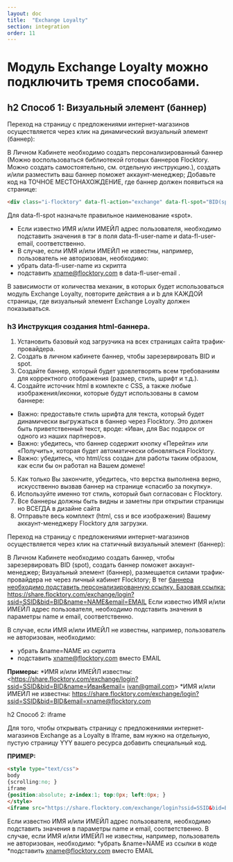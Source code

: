 ```yaml
---
layout: doc
title:  "Exchange Loyalty"
section: integration
order: 11
---
```



Модуль Exchange Loyalty можно подключить тремя способами.
=====================

## h2 Способ 1: Визуальный элемент (баннер)

Переход на страницу с предложениями интернет-магазинов осуществляется через клик на динамический визуальный элемент (баннер):

В Личном Кабинете необходимо создать персонализированный баннер (Можно воспользоваться библиотекой готовых баннеров Flocktory. Можно создать самостоятельно, см. отдельную инструкцию.), создать и/или разместить ваш баннер поможет аккаунт-менеджер;
Добавьте код на ТОЧНОЕ МЕСТОНАХОЖДЕНИЕ, где баннер должен появиться на странице:

```html
<div class="i-flocktory" data-fl-action="exchange" data-fl-spot="BID(spot name)" data-fl-user-name="NAME" data-fl-user-email="EMAIL"></div>
```

 Для  data-fl-spot назначьте правильное наименование «spot».
* Если известно ИМЯ и/или ИМЕЙЛ адрес пользователя, необходимо подставить значения в тэг в поля data-fl-user-name и data-fl-user-email, соответственно.
* В случае, если ИМЯ и/или ИМЕЙЛ не известны, например, пользователь не авторизован, необходимо:
* убрать data-fl-user-name из скрипта
* подставить xname@flocktory.com в data-fl-user-email .

В зависимости от количества механик, в которых будет использоваться модуль Exchange Loyalty, повторите действия a и b для КАЖДОЙ страницы, 
где визуальный элемент Exchange Loyalty должен показываться.


### h3  Инструкция создания html-баннера.

1. Установить базовый код загрузчика на всех страницах сайта трафик-провайдера.
2. Создать в личном кабинете баннер, чтобы зарезервировать BID и spot.
3. Создайте баннер, который будет удовлетворять всем требованиям для корректного отображения (размер, стиль, шрифт и т.д.).
4. Создайте источник html в комлекте с CSS, а также любые изображения/иконки, которые будут использованы в самом баннере:
 * Важно: предоставьте стиль шрифта для текста, который будет динамически выгружаться в баннер через Flocktory. Это должен быть приветственный текст, вроде: «Иван, для Вас подарок от одного из наших партнеров».
 * Важно: убедитесь, что баннер содержит кнопку «Перейти» или «Получить», которая будет автоматически обновляться Flocktory.
 * Важно: убедитесь, что html/css создан для работы таким образом, как если бы он работал на Вашем домене!
5. Как только Вы закончите, убедитесь, что верстка выполнена верно, искусственно вызвав баннер на странице «спасибо за покупку».
6. Используйте именно тот стиль, который был согласован с Flocktory.
7. Все баннеры должны быть видны и заметны при открытии страницы но ВСЕГДА в дизайне сайта
8. Отправьте весь комплект (html, css и все изображения) Вашему аккаунт-менеджеру Flocktory для загрузки.

Переход на страницу с предложениями интернет-магазинов осуществляется через клик на статичный визуальный элемент (баннер):

В Личном Кабинете необходимо создать баннер, чтобы зарезервировать BID (spot), создать баннер поможет аккаунт-менеджер;
Визуальный элемент (баннер), размещается силами трафик-провайдера не через личный кабинет Flocktory;
В тег <a href=”URL”> баннера необходимо подставить персонализированную ссылку.
Базовая ссылка:
<https://share.flocktory.com/exchange/login?ssid=SSID&bid=BID&name=NAME&email=EMAIL>
Если известно ИМЯ и/или ИМЕЙЛ адрес пользователя, необходимо подставить значения в параметры name и email, соответственно.

В случае, если ИМЯ и/или ИМЕЙЛ не известны, например, пользователь не авторизован, необходимо:
* убрать &name=NAME из скрипта
* подставить xname@flocktory.com вместо EMAIL

**Примеры:**
*ИМЯ и/или ИМЕЙЛ известны:
<https://share.flocktory.com/exchange/login?ssid=SSID&bid=BID&name=Иван&email= ivan@gmail.com>
*ИМЯ и/или ИМЕЙЛ не известны:
<https://share.flocktory.com/exchange/login?ssid=SSID&bid=BID&email=xname@flocktory.com>

h2  Способ 2:  iframe

Для того, чтобы открывать страницу с предложениями интернет-магазинов Еxchange as a Loyalty в Iframe, вам нужно на отдельную, пустую страницу YYY вашего ресурса добавить специальный код. 

**ПРИМЕР:**
```html
<style type="text/css">
body
{scrolling:no; }
iframe
{position:absolute; z-index:1; top:0px; left:0px; }
</style>
<iframe src="https://share.flocktory.com/exchange/login?ssid=SSID&bid=BID&email=EMAIL&name=NAME" height="100%" width="100%" frameborder="0"></iframe> 
```

Если известно ИМЯ и/или ИМЕЙЛ адрес пользователя, необходимо подставить значения в параметры name и email, соответственно.
В случае, если ИМЯ и/или ИМЕЙЛ не известны, например, пользователь не авторизован, необходимо:
*убрать &name=NAME из ссылки в коде
*подставить xname@flocktory.com вместо EMAIL

